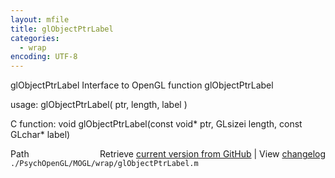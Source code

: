 ```yaml
---
layout: mfile
title: glObjectPtrLabel
categories:
  - wrap
encoding: UTF-8
---
```


glObjectPtrLabel  Interface to OpenGL function glObjectPtrLabel  

usage:  glObjectPtrLabel( ptr, length, label )  

C function:  void glObjectPtrLabel(const void\* ptr, GLsizei length, const GLchar\* label)  


<div class="code_header" style="text-align:right;">
  <span style="float:left;">Path&nbsp;&nbsp;</span> <span class="counter">Retrieve <a href=
  "https://raw.github.com/Psychtoolbox-3/Psychtoolbox-3/beta/./PsychOpenGL/MOGL/wrap/glObjectPtrLabel.m">current version from GitHub</a> | View <a href=
  "https://github.com/Psychtoolbox-3/Psychtoolbox-3/commits/beta/./PsychOpenGL/MOGL/wrap/glObjectPtrLabel.m">changelog</a></span>
</div>
<div class="code">
  <code>./PsychOpenGL/MOGL/wrap/glObjectPtrLabel.m</code>
</div>
